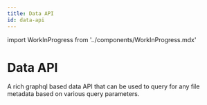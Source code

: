 ```yaml
---
title: Data API
id: data-api
---
```

import WorkInProgress from '../components/WorkInProgress.mdx'


# Data API

A rich graphql based data API that can be used to query for any file metadata based on various query parameters.

<WorkInProgress />
